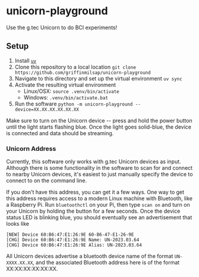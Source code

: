 # unicorn-playground
Use the g.tec Unicorn to do BCI experiments!

## Setup
1. Install [`uv`](https://github.com/astral-sh/uv?tab=readme-ov-file#installation)
2. Clone this repository to a local location
    `git clone https://github.com/griffinmilsap/unicorn-playground`
3. Navigate to this directory and set up the virtual environment 
    `uv sync`
4. Activate the resulting virtual environment
    * Linux/OSX: `source .venv/bin/activate`
    * Windows: `.venv/bin/activate.bat`
5. Run the software
    `python -m unicorn-playground --device=XX.XX.XX.XX.XX.XX`

Make sure to turn on the Unicorn device -- press and hold the power button until the light starts flashing blue.  Once the light goes solid-blue, the device is connected and data should be streaming.

### Unicorn Address
Currently, this software only works with g.tec Unicorn devices as input.  Although there is some functionality in the software to scan for and connect to nearby Unicorn devices, it's easiest to just manually specify the device to connect to on the command line.  

If you don't have this address, you can get it a few ways.  One way to get this address requires access to a modern Linux machine with Bluetooth, like a Raspberry Pi. Run `bluetoothctl` on your Pi, then type `scan on` and turn on your Unicorn by holding the button for a few seconds.  Once the device status LED is blinking blue, you should eventually see an advertisement that looks like

```
[NEW] Device 60:B6:47:E1:26:9E 60-B6-47-E1-26-9E
[CHG] Device 60:B6:47:E1:26:9E Name: UN-2023.03.64
[CHG] Device 60:B6:47:E1:26:9E Alias: UN-2023.03.64
```

All Unicorn devices advertise a bluetooth device name of the format `UN-XXXX.XX.XX`, and the associated Bluetooth address here is of the format XX:XX:XX:XX:XX:XX.
